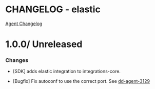 # CHANGELOG - elastic

[Agent Changelog](https://github.com/DataDog/dd-agent/blob/master/CHANGELOG.md)

1.0.0/ Unreleased
==================

### Changes

* [SDK] adds elastic integration to integrations-core.

* [Bugfix] Fix autoconf to use the correct port. See [dd-agent-3129](https://github/com/datadog/dd-agent/issues/3129)


